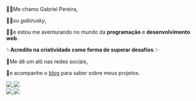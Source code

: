 🙋‍♂️Me chamo Gabriel Pereira,

🧙‍♂️ou *gabirusky*,

👨‍💻e estou me aventurando no mundo da **programação** e **desenvolvimento web**.

✨**Acredito na criatividade como forma de superar desafios**.✨

👋Me dê um alô nas redes sociais,

🤖e acompanhe o [blog](gabirusky.com) para saber sobre meus projetos.

<a href="https://facebook.com/gabirusky"> <img src="https://img.shields.io/badge/fb-blue"> </a> <a href="https://instagram.com/gabirusky"> <img src="https://img.shields.io/badge/instagram-blueviolet">         
</a> <a href="mail:gpereiragsantos@gmail.com"> <img src="https://img.shields.io/badge/gmail-red">
</a> <a href="#"> <img src="https://img.shields.io/badge/twitter-informational"> </a>
